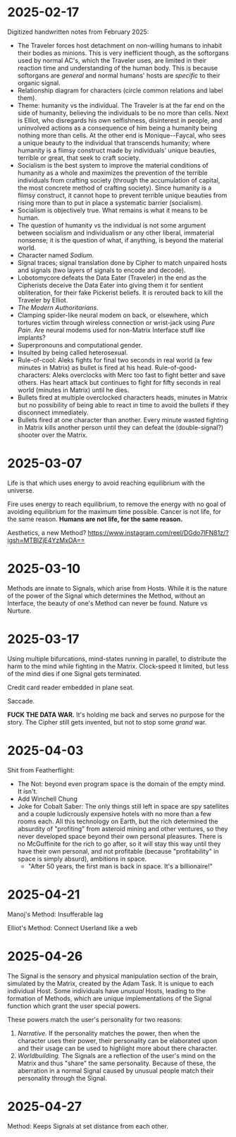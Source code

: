 # 2025-02-17

Digitized handwritten notes from February 2025:

- The Traveler forces host detachment on non-willing humans to inhabit their
  bodies as minions. This is very inefficient though, as the softorgans used by
  normal AC's, which the Traveler uses, are limited in their reaction time and
  understanding of the human body. This is because softorgans are *general* and
  normal humans' hosts are *specific* to their organic signal.
- Relationship diagram for characters (circle common relations and label them).
- Theme: humanity vs the individual. The Traveler is at the far end on the side
  of humanity, believing the individuals to be no more than cells. Next is
  Elliot, who disregards his own selfishness, disinterest in people, and
  uninvolved actions as a consequence of him being a humanity being nothing more
  than cells. At the other end is Monique--Faycal, who sees a unique beauty to
  the individual that transcends humanity; where humanity is a flimsy construct
  made by individuals' unique beauties, terrible or great, that seek to craft
  society.
- Socialism is the best system to improve the material conditions of humanity as
  a whole and maximizes the prevention of the terrible individuals from crafting
  society (through the accumulation of capital, the most concrete method of
  crafting society). Since humanity is a flimsy construct, it cannot hope to
  prevent terrible unique beauties from rising more than to put in place a
  systematic barrier (socialism).
- Socialism is objectively true. What remains is what it means to be human.
- The question of humanity vs the individual is not some argument between
  socialism and individualism or any other liberal, immaterial nonsense; it is
  the question of what, if anything, is beyond the material world.
- Character named *Sodium*.
- Signal traces; signal translation done by Cipher to match unpaired hosts and
  signals (two layers of signals to encode and decode).
- Lobotomycore defeats the Data Eater (Traveler) in the end as the Cipherists
  deceive the Data Eater into giving them it for sentient obliteration, for
  their fake Pickerist beliefs. It is rerouted back to kill the Traveler by
  Elliot.
- *The Modern Authoritarians.*
- Clamping spider-like neural modem on back, or elsewhere, which tortures victim
  through wireless connection or wrist-jack using *Pure Pain*. Are neural modems
  used for non-Matrix Interface stuff like implants?
- Superpronouns and computational gender.
- Insulted by being called heterosexual.
- Rule-of-cool: Aleks fights for final two seconds in real world (a few minutes
  in Matrix) as bullet is fired at his head. Rule-of-good-characters: Aleks
  overclocks with Merc too fast to fight better and save others. Has heart
  attack but continues to fight for fifty seconds in real world (minutes in
  Matrix) until he dies.
- Bullets fired at multiple overclocked characters heads, minutes in Matrix but
  no possibility of being able to react in time to avoid the bullets if they
  disconnect immediately.
- Bullets fired at one character than another. Every minute wasted fighting in
  Matrix kills another person until they can defeat the (double-signal?) shooter
  over the Matrix.

# 2025-03-07

Life is that which uses energy to avoid reaching equilibrium with the universe.

Fire uses energy to reach equilibrium, to remove the energy with no goal of
avoiding equilibrium for the maximum time possible. Cancer is not life, for the
same reason. **Humans are not life, for the same reason.**

Aesthetics, a new Method?
<https://www.instagram.com/reel/DGdo7lFN81z/?igsh=MTBlZjE4YzMxOA==>

# 2025-03-10

Methods are innate to Signals, which arise from Hosts. While it is the nature of
the power of the Signal which determines the Method, without an Interface, the
beauty of one's Method can never be found. Nature vs Nurture.

# 2025-03-17

Using multiple bifurcations, mind-states running in parallel, to distribute the
harm to the mind while fighting in the Matrix. Clock-speed it limited, but less
of the mind dies if one Signal gets terminated.

Credit card reader embedded in plane seat.

Saccade.

**FUCK THE DATA WAR.** It's holding me back and serves no purpose for the story.
The Cipher still gets invented, but not to stop some *grand* war.

# 2025-04-03

Shit from Featherflight:

- The Not: beyond even program space is the domain of the empty mind. It isn't.
- Add Winchell Chung
- Joke for Cobalt Saber: The only things still left in space are spy satellites
  and a couple ludicrously expensive hotels with no more than a few rooms each.
  All this technology on Earth, but the rich determined the absurdity of
  "profiting" from asteroid mining and other ventures, so they never developed
  space beyond their own personal pleasures. There is no McGuffinite for the
  rich to go after, so it will stay this way until they have their own personal,
  and not profitable (because "profitability" in space is simply absurd),
  ambitions in space.
  - "After 50 years, the first man is back in space. It's a billionaire!"

# 2025-04-21

Manoj's Method: Insufferable lag

Elliot's Method: Connect Userland like a web

# 2025-04-26

The Signal is the sensory and physical manipulation section of the brain,
simulated by the Matrix, created by the Adam Task. It is unique to each
individual Host. Some individuals have *unusual* Hosts, leading to the formation
of Methods, which are unique implementations of the Signal function which grant
the user special powers.

These powers match the user's personality for two reasons:

1. *Narrative.* If the personality matches the power, then when the character
   uses their power, their personality can be elaborated upon and their usage
   can be used to highlight more about there character.
2. *Worldbuilding.* The Signals are a reflection of the user's mind on the
   Matrix and thus "share" the same personality. Because of these, the
   aberration in a normal Signal caused by unusual people match their
   personality through the Signal.

# 2025-04-27

Method: Keeps Signals at set distance from each other.




